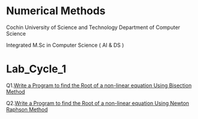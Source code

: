 # Numerical Methods

Cochin University of Science and Technology
Department of Computer Science

Integrated M.Sc in Computer Science ( AI & DS )

# Lab_Cycle_1   
 Q1.[Write a Program to find the Root of a non-linear equation Using Bisection Method](https://github.com/abhishekmohank/Optimization-Techniques/blob/main/LAB/Q1.py)

    
Q2.[Write a Program to find the Root of a non-linear equation Using Newton Raphson Method](https://github.com/abhishekmohank/Optimization-Techniques/blob/main/LAB/Q2.py)
